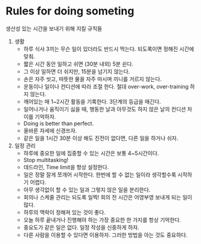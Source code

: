 # Rules for doing someting
생산성 있는 시간을 보내기 위해 지킬 규칙들
1. 생활
	- 하루 식사 3끼는 무슨 일이 있더라도 반드시 먹는다. 되도록이면 정해진 시간에 맞춰.
	- 짧은 시간 동안 일하고 쉬면 (30분 내외) 5분 쉰다.
	- 그 이상 일하면 더 쉬지만, 15분을 넘기지 않는다.
	- 손은 자주 씻고, 따뜻한 물을 자주 마시며 끼니를 거르지 않는다.
	- 운동이나 일이나 컨디션에 따라 조절 한다. 절대 over-work, over-training 하지 않는다.
	- 깨어있는 매 1~2시간 활동을 기록한다. 3단계의 등급을 매긴다.
	- 일어나거나 움직이기 싫을 때, 행동한 날과 아무것도 하지 않은 날의 컨디션 차이를 기억하자.
	- Doing is better than perfect.
	- 올바른 자세에 신경쓰자.
	- 같은 일을 1시간 30분 이상 해도 진전이 없다면, 다른 일을 하거나 쉬자.
2. 일정 관리
	- 하루에 중요한 일에 집중할 수 있는 시간은 보통 4~5시간이다.
	- Stop multitasking!
	- 데드라인, Time limit을 항상 설정한다.
	- 일은 정말 잘게 쪼개어 시작한다. 한번에 할 수 없는 일이라 생각할수록 시작하기 어렵다.
	- 아무 생각없이 할 수 있는 일과 그렇지 않은 일을 분리한다.
	- 회의나 스케줄 관리는 되도록 일찍! 회의 전 시간은 어영부영 보내게 되는 일이 많다.
	- 하루의 맥락이 정해져 있는 것이 좋다.
	- 오늘 하루 끝내거나 진행해야 하는 가장 중요한 한 가지를 항상 기억한다.
	- 중요도가 같은 일은 없다. 일정 작성을 신중하게 하자.
	- 다른 사람을 이용할 수 있다면 이용하자. 그러한 방법을 아는 것도 중요하다. 
